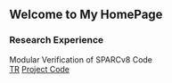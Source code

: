 ## Welcome to My HomePage

### Research Experience 
Modular Verification of SPARCv8 Code  
[TR](https://github.com/jpzha/jpzha.github.io/raw/master/docs/paper.pdf) 
[Project Code](https://github.com/jpzha/VeriSparc)
